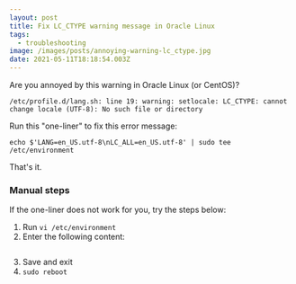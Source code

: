 ```yaml
---
layout: post
title: Fix LC_CTYPE warning message in Oracle Linux
tags:
  - troubleshooting
image: /images/posts/annoying-warning-lc_ctype.jpg
date: 2021-05-11T18:18:54.003Z
---
```

Are you annoyed by this warning in Oracle Linux (or CentOS)?

`/etc/profile.d/lang.sh: line 19: warning: setlocale: LC_CTYPE: cannot change locale (UTF-8): No such file or directory`

Run this "one-liner" to fix this error message:

```
echo $'LANG=en_US.utf-8\nLC_ALL=en_US.utf-8' | sudo tee /etc/environment
```

That's it.

### Manual steps

If the one-liner does not work for you, try the steps below:

1. Run `vi /etc/environment`
2. Enter the following content:

```

```

3. Save and exit
4. `sudo reboot`